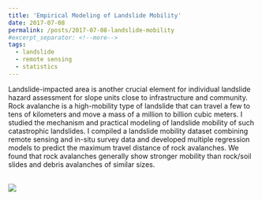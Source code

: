 ```yaml
---
title: 'Empirical Modeling of Landslide Mobility'
date: 2017-07-08
permalink: /posts/2017-07-08-landslide-mobility
#excerpt_separator: <!--more-->
tags:
  - landslide
  - remote sensing
  - statistics
---
```


Landslide-impacted area is another crucial element for individual landslide hazard assessment for slope units close to infrastructure and community. Rock avalanche is a high-mobility type of landslide that can travel a few to tens of kilometers and move a mass of a million to billion cubic meters. I studied the mechanism and practical modeling of landslide mobility of such catastrophic landslides. I compiled a landslide mobility dataset combining remote sensing and in-situ survey data and developed multiple regression models to predict the maximum travel distance of rock avalanches. We found that rock avalanches generally show stronger mobility than rock/soil slides and debris avalanches of similar sizes.

<br/><img src='/images/landslide-mobility.png'>


